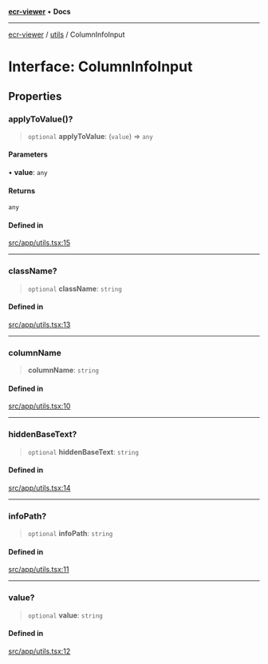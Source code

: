 [**ecr-viewer**](../../README.md) • **Docs**

***

[ecr-viewer](../../README.md) / [utils](../README.md) / ColumnInfoInput

# Interface: ColumnInfoInput

## Properties

### applyToValue()?

> `optional` **applyToValue**: (`value`) => `any`

#### Parameters

• **value**: `any`

#### Returns

`any`

#### Defined in

[src/app/utils.tsx:15](https://github.com/CDCgov/phdi/blob/55d1a87d29da9da2522ba2a73bc122cba666b133/containers/ecr-viewer/src/app/utils.tsx#L15)

***

### className?

> `optional` **className**: `string`

#### Defined in

[src/app/utils.tsx:13](https://github.com/CDCgov/phdi/blob/55d1a87d29da9da2522ba2a73bc122cba666b133/containers/ecr-viewer/src/app/utils.tsx#L13)

***

### columnName

> **columnName**: `string`

#### Defined in

[src/app/utils.tsx:10](https://github.com/CDCgov/phdi/blob/55d1a87d29da9da2522ba2a73bc122cba666b133/containers/ecr-viewer/src/app/utils.tsx#L10)

***

### hiddenBaseText?

> `optional` **hiddenBaseText**: `string`

#### Defined in

[src/app/utils.tsx:14](https://github.com/CDCgov/phdi/blob/55d1a87d29da9da2522ba2a73bc122cba666b133/containers/ecr-viewer/src/app/utils.tsx#L14)

***

### infoPath?

> `optional` **infoPath**: `string`

#### Defined in

[src/app/utils.tsx:11](https://github.com/CDCgov/phdi/blob/55d1a87d29da9da2522ba2a73bc122cba666b133/containers/ecr-viewer/src/app/utils.tsx#L11)

***

### value?

> `optional` **value**: `string`

#### Defined in

[src/app/utils.tsx:12](https://github.com/CDCgov/phdi/blob/55d1a87d29da9da2522ba2a73bc122cba666b133/containers/ecr-viewer/src/app/utils.tsx#L12)
